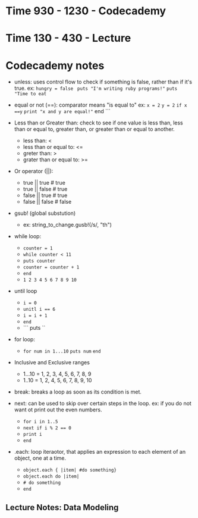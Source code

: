 # Time 930 - 1230 - Codecademy
# Time 130 - 430 - Lecture











# Codecademy notes
- unless: uses control flow to check if something is false, rather than if it's true. 
    ex: ```hungry = false```
        ``` puts "I'm writing ruby programs!"```
        ``` puts "Time to eat ```

- equal or not (==): comparator means "is equal to"
    ex: ``` x = 2 ```
        ``` y = 2 ```
        ``` if x ==y ```
        ``` print "x and y are equal!"
        ``` end ```

- Less than or Greater than: check to see if one value is less than, less than or equal to, greater than, or greater than or equal to another.
    - less than: <
    - less than or equal to: <=
    - greter than: >
    - grater than or equal to: >=

-  Or operator (||): 
    - true || true  # true
    - true || false # true
    - false || true # true
    - false || false # false

- gsub! (global substution)
  - ex: string_to_change.gusb!(/s/, "th")

- while loop:
  - ``` counter = 1 ```
  - ``` while counter < 11 ```
  - ``` puts counter ```
  - ``` counter = counter + 1 ```
  - ``` end ```
  - ``` 1 2 3 4 5 6 7 8 9 10 ```

- until loop
  - ``` i = 0 ```
  - ``` unitl i == 6 ```
  - ``` i = i + 1 ```
  - ``` end ```
  - ``` puts ``

- for loop:
  - ``` for num in 1...10 ```
    ``` puts num ```
    ``` end ```

- Inclusive and Exclusive ranges
  - 1...10 = 1, 2, 3, 4, 5, 6, 7, 8, 9
  - 1..10 = 1, 2, 4, 5, 6, 7, 8, 9, 10
  
- break: breaks a loop as soon as its condition is met.

- next: can be used to skip over certain steps in the loop. ex: if you do not want ot print out the even numbers.
    - ``` for i in 1..5 ```
    - ``` next if i % 2 == 0 ```
    - ``` print i ```
    - ``` end ```

- .each: loop iteraotor, that applies an expression to each element of an object, one at a time.
    - ``` object.each { |item| #do something} ```
    - ``` object.each do |item|  ```
    - ``` # do something ```
    - ``` end ```



## Lecture Notes: Data Modeling

